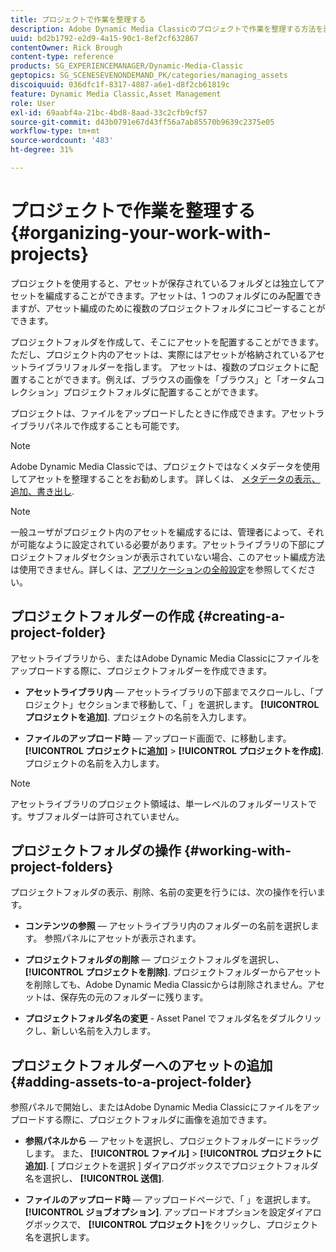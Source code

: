 ```yaml
---
title: プロジェクトで作業を整理する
description: Adobe Dynamic Media Classicのプロジェクトで作業を整理する方法を説明します。
uuid: bd2b1792-e2d9-4a15-90c1-8ef2cf632867
contentOwner: Rick Brough
content-type: reference
products: SG_EXPERIENCEMANAGER/Dynamic-Media-Classic
geptopics: SG_SCENESEVENONDEMAND_PK/categories/managing_assets
discoiquuid: 036dfc1f-8317-4887-a6e1-d8f2cb61819c
feature: Dynamic Media Classic,Asset Management
role: User
exl-id: 69aabf4a-21bc-4bd8-8aad-33c2cfb9cf57
source-git-commit: d43b0791e67d43ff56a7ab85570b9639c2375e05
workflow-type: tm+mt
source-wordcount: '483'
ht-degree: 31%

---
```


# プロジェクトで作業を整理する{#organizing-your-work-with-projects}

プロジェクトを使用すると、アセットが保存されているフォルダとは独立してアセットを編成することができます。アセットは、1 つのフォルダにのみ配置できますが、アセット編成のために複数のプロジェクトフォルダにコピーすることができます。

プロジェクトフォルダを作成して、そこにアセットを配置することができます。ただし、プロジェクト内のアセットは、実際にはアセットが格納されているアセットライブラリフォルダーを指します。 アセットは、複数のプロジェクトに配置することができます。例えば、ブラウスの画像を「ブラウス」と「オータムコレクション」プロジェクトフォルダに配置することができます。

プロジェクトは、ファイルをアップロードしたときに作成できます。アセットライブラリパネルで作成することも可能です。

>[!NOTE]
>
>Adobe Dynamic Media Classicでは、プロジェクトではなくメタデータを使用してアセットを整理することをお勧めします。 詳しくは、 [メタデータの表示、追加、書き出し](viewing-adding-exporting-metadata.md).

>[!NOTE]
>
>一般ユーザがプロジェクト内のアセットを編成するには、管理者によって、それが可能なように設定されている必要があります。アセットライブラリの下部にプロジェクトフォルダセクションが表示されていない場合、このアセット編成方法は使用できません。詳しくは、[アプリケーションの全般設定](application-setup.md#general-settings)を参照してください。

## プロジェクトフォルダーの作成 {#creating-a-project-folder}

アセットライブラリから、またはAdobe Dynamic Media Classicにファイルをアップロードする際に、プロジェクトフォルダーを作成できます。

* **アセットライブラリ内**  — アセットライブラリの下部までスクロールし、「プロジェクト」セクションまで移動して、「 」を選択します。 **[!UICONTROL プロジェクトを追加]**. プロジェクトの名前を入力します。

* **ファイルのアップロード時**  — アップロード画面で、に移動します。 **[!UICONTROL プロジェクトに追加]** > **[!UICONTROL プロジェクトを作成]**. プロジェクトの名前を入力します。

>[!NOTE]
>
>アセットライブラリのプロジェクト領域は、単一レベルのフォルダーリストです。サブフォルダーは許可されていません。

## プロジェクトフォルダの操作 {#working-with-project-folders}

プロジェクトフォルダの表示、削除、名前の変更を行うには、次の操作を行います。

* **コンテンツの参照**  — アセットライブラリ内のフォルダーの名前を選択します。 参照パネルにアセットが表示されます。

* **プロジェクトフォルダの削除**  — プロジェクトフォルダを選択し、 **[!UICONTROL プロジェクトを削除]**. プロジェクトフォルダーからアセットを削除しても、Adobe Dynamic Media Classicからは削除されません。アセットは、保存先の元のフォルダーに残ります。

* **プロジェクトフォルダ名の変更** - Asset Panel でフォルダ名をダブルクリックし、新しい名前を入力します。

## プロジェクトフォルダーへのアセットの追加 {#adding-assets-to-a-project-folder}

参照パネルで開始し、またはAdobe Dynamic Media Classicにファイルをアップロードする際に、プロジェクトフォルダに画像を追加できます。

* **参照パネルから**  — アセットを選択し、プロジェクトフォルダーにドラッグします。 また、 **[!UICONTROL ファイル]** > **[!UICONTROL プロジェクトに追加]**. [ プロジェクトを選択 ] ダイアログボックスでプロジェクトフォルダ名を選択し、 **[!UICONTROL 送信]**.

* **ファイルのアップロード時**  — アップロードページで、「 」を選択します。 **[!UICONTROL ジョブオプション]**. アップロードオプションを設定ダイアログボックスで、 **[!UICONTROL プロジェクト]**&#x200B;をクリックし、プロジェクト名を選択します。
